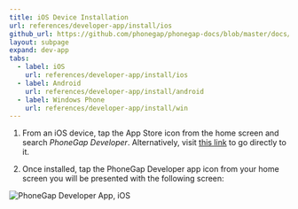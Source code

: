 ```yaml
---
title: iOS Device Installation
url: references/developer-app/install/ios
github_url: https://github.com/phonegap/phonegap-docs/blob/master/docs/3-references/developer-app/1-install/1-ios.html.md
layout: subpage
expand: dev-app
tabs:
  - label: iOS
    url: references/developer-app/install/ios
  - label: Android
    url: references/developer-app/install/android
  - label: Windows Phone
    url: references/developer-app/install/win
---
```


1. From an iOS device, tap the App Store icon from the home screen and search *PhoneGap Developer*. Alternatively,  visit [this link](https://itunes.apple.com/app/id843536693) to go directly to it.

1. Once installed, tap the PhoneGap Developer app icon from your home screen you will be presented with the following screen:

  <img class="mobile-image" src="/images/dev-app-enter-add.png" alt="PhoneGap Developer App, iOS">
